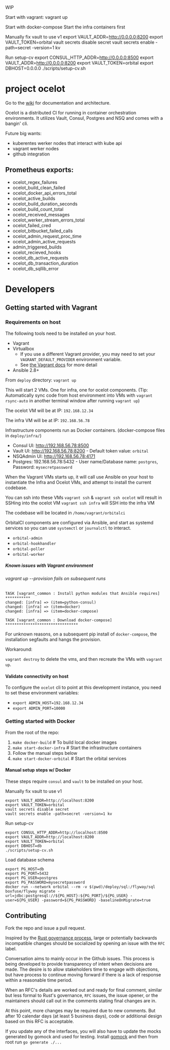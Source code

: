 WIP

Start with vagrant: vagrant up

Start with docker-compose
Start the infra containers first

Manually fix vault to use v1
    export VAULT_ADDR=http://0.0.0.0:8200
    export VAULT_TOKEN=orbital
    vault secrets disable secret
    vault secrets enable -path=secret -version=1 kv

Run setup-cv
    export CONSUL_HTTP_ADDR=http://0.0.0.0:8500
    export VAULT_ADDR=http://0.0.0.0:8200
    export VAULT_TOKEN=orbital
    export DBHOST=0.0.0.0
    ./scripts/setup-cv.sh

# project ocelot

Go to the [wiki](https://github.com/level11consulting/ocelot/wiki) for documentation and architecture.

Ocelot is a distributed CI for running in container orchestration environments. It utilizes Vault, Consul, Postgres and NSQ and comes with a bangin' cli.


Future big wants:
- kuberentes werker nodes that interact with kube api
- vagrant werker nodes
- github integration

## Prometheus exports:
- ocelot_regex_failures
- ocelot_build_clean_failed
- ocelot_docker_api_errors_total
- ocelot_active_builds
- ocelot_build_duration_seconds
- ocelot_build_count_total
- ocelot_received_messages
- ocelot_werker_stream_errors_total
- ocelot_failed_cred
- ocelot_bitbucket_failed_calls
- ocelot_admin_request_proc_time
- ocelot_admin_active_requests
- admin_triggered_builds
- ocelot_recieved_hooks
- ocelot_db_active_requests
- ocelot_db_transaction_duration
- ocelot_db_sqllib_error

# Developers
## Getting started with Vagrant

### Requirements on host
The following tools need to be installed on your host.

* Vagrant
* Virtualbox
  * If you use a different Vagrant provider, you may need to set your `VAGRANT_DEFAULT_PROVIDER` environment variable.
  * See [the Vagrant docs](https://www.vagrantup.com/docs/providers/default.html) for more detail
* Ansible 2.8+

From `deploy` directory:
`vagrant up`

This will start 2 VMs. One for infra, one for ocelot components.
(Tip: Automatically sync code from host environment into VMs with `vagrant rsync-auto` in another terminal window after running `vagrant up`)

The ocelot VM will be at IP: `192.168.12.34`

The infra VM will be at IP: `192.168.56.78`

Infrastructure components run as Docker containers. (docker-compose files in `deploy/infra/`)

* Consul UI: http://192.168.56.78:8500
* Vault UI: http://192.168.56.78:8200 - Default token value: `orbital`
* NSQAdmin UI: http://192.168.56.78:4171
* Postgres: 192.168.56.78:5432 - User name/Database name: `postgres`, Password: `mysecretpassword`

When the Vagrant VMs starts up, it will call use Ansible on your host to instantiate the Infra and Ocelot VMs, and attempt to install the current codebase.

You can ssh into these VMs
`vagrant ssh` & `vagrant ssh ocelot` will result in SSHing into the ocelot VM
`vagrant ssh infra` will SSH into the infra VM

The codebase will be located in `/home/vagrant/orbitalci`

OrbitalCI components are configured via Ansible, and start as systemd services so you can use `systemctl` or `journalctl` to interact.
* `orbital-admin`
* `orbital-hookhandler`
* `orbital-poller`
* `orbital-worker`

##### Known issues with Vagrant environment
###### vagrant up --provision fails on subsequent runs
```
TASK [vagrant_common : Install python modules that Ansible requires] ***********
changed: [infra] => (item=python-consul)
changed: [infra] => (item=docker)
changed: [infra] => (item=docker-compose)

TASK [vagrant_common : Download docker-compose] ********************************
```

For unknown reasons, on a subsequent pip install of `docker-compose`, the installation segfaults and hangs the provision.

Workaround:

`vagrant destroy` to delete the vms, and then recreate the VMs with `vagrant up`.

#### Validate connectivity on host
To configure the `ocelot` cli to point at this development instance, you need to set these environment variables:

* `export ADMIN_HOST=192.168.12.34`
* `export ADMIN_PORT=10000`

### Getting started with Docker
From the root of the repo:

1. `make docker-build` # To build local docker images
2. `make start-docker-infra` # Start the infrastructure containers
3. Follow the manual steps below
4. `make start-docker-orbital` # Start the orbital services

#### Manual setup steps w/ Docker
These steps require `consul` and `vault` to be installed on your host.

Manually fix vault to use v1

    export VAULT_ADDR=http://localhost:8200
    export VAULT_TOKEN=orbital
    vault secrets disable secret
    vault secrets enable -path=secret -version=1 kv

Run setup-cv

    export CONSUL_HTTP_ADDR=http://localhost:8500
    export VAULT_ADDR=http://localhost:8200
    export VAULT_TOKEN=orbital
    export DBHOST=db
    ./scripts/setup-cv.sh

Load database schema

    export PG_HOST=db
    export PG_PORT=5432
    export PG_USER=postgres
    export PG_PASSWORD=mysecretpassword
    docker run --network orbital --rm -v $(pwd)/deploy/sql:/flyway/sql boxfuse/flyway migrate -url=jdbc:postgresql://${PG_HOST}:${PG_PORT}/${PG_USER} -user=${PG_USER} -password=${PG_PASSWORD} -baselineOnMigrate=true 

## Contributing 

Fork the repo and issue a pull request.

Inspired by the [Rust governance process](https://www.rust-lang.org/governance), large or potentially backwards incompatible changes should be socialized by opening an issue with the `RFC` label.

Conversation aims to mainly occur in the Github issues. This process is being developed to provide transparency of intent when decisions are made. The desire is to allow stakeholders time to engage with objections, but have process to continue moving forward if there is a lack of response within a reasonable time period.

When an RFC's details are worked out and ready for final comment, similar but less formal to Rust's governance, `RFC` issues, the issue opener, or the maintainers should call out in the comments stating final changes are in.

At this point, more changes may be required due to new comments. But after 10 calendar days (at least 5 business days), code or additional design based on this RFC is acceptable.

If you update any of the interfaces, you will also have to update the mocks generated by gomock and used for testing. Install [gomock](https://github.com/golang/mock) and then from root run `go generate ./...` 